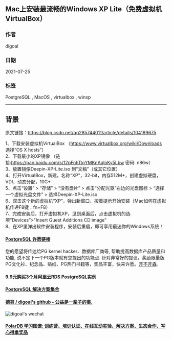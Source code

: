 ## Mac上安装最流畅的Windows XP Lite（免费虚拟机VirtualBox）  
    
### 作者    
digoal    
    
### 日期    
2021-07-25     
    
### 标签    
PostgreSQL , MacOS , virtualbox , winxp       
    
----    
    
## 背景    
  
原文链接：https://blog.csdn.net/qq285744011/article/details/104189675  
  
1、下载安装虚拟机VirtualBox （https://www.virtualbox.org/wiki/Downloads 选择“OS X hosts”）  
2、下载最小的XP镜像 （链接:https://pan.baidu.com/s/12pFnhTtqYMKnAqlnKy5Lbw  密码: n86w）  
3、放置镜像Deepin-XP-Lite.iso 到“文稿”（或其它位置）  
4、打开VirtualBox，新建，名称“XP”，32-bit，内存512M+，创建虚拟硬盘，VDI，动态分配，10G+  
5、点击“设置” > “存储” > “没有盘片” > 点击“分配光驱”右边的光盘图标 > “选择一个虚拟光盘文件” > 选择Deepin-XP-Lite.iso  
6、双击这个新的虚拟机“XP”，弹出新窗口，按着提示开始安装（Mac如何在虚拟机传递F8键：fn+F8）  
7、完成安装后，打开虚拟机XP，见到桌面后，点击虚拟机的选项“Devices”>"Insert Guest Additions CD image"  
8、在XP里弹出软件安装程序，安装后重启，即可享用最迷你的Windows系统！  
  
    
  
#### [PostgreSQL 许愿链接](https://github.com/digoal/blog/issues/76 "269ac3d1c492e938c0191101c7238216")
您的愿望将传达给PG kernel hacker、数据库厂商等, 帮助提高数据库产品质量和功能, 说不定下一个PG版本就有您提出的功能点. 针对非常好的提议，奖励限量版PG文化衫、纪念品、贴纸、PG热门书籍等，奖品丰富，快来许愿。[开不开森](https://github.com/digoal/blog/issues/76 "269ac3d1c492e938c0191101c7238216").  
  
  
#### [9.9元购买3个月阿里云RDS PostgreSQL实例](https://www.aliyun.com/database/postgresqlactivity "57258f76c37864c6e6d23383d05714ea")
  
  
#### [PostgreSQL 解决方案集合](https://yq.aliyun.com/topic/118 "40cff096e9ed7122c512b35d8561d9c8")
  
  
#### [德哥 / digoal's github - 公益是一辈子的事.](https://github.com/digoal/blog/blob/master/README.md "22709685feb7cab07d30f30387f0a9ae")
  
  
![digoal's wechat](../pic/digoal_weixin.jpg "f7ad92eeba24523fd47a6e1a0e691b59")
  
  
#### [PolarDB 学习图谱: 训练营、培训认证、在线互动实验、解决方案、生态合作、写心得拿奖品](https://www.aliyun.com/database/openpolardb/activity "8642f60e04ed0c814bf9cb9677976bd4")
  
